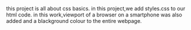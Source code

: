 this project is all about css basics.
in this project,we add styles.css to our html code.
in this work,viewport of a browser on a smartphone was also added and a blackground colour to the entire webpage. 
